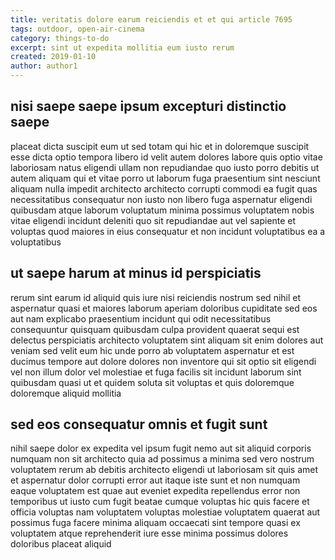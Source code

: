 ```yaml
---
title: veritatis dolore earum reiciendis et et qui article 7695
tags: outdoor, open-air-cinema
category: things-to-do
excerpt: sint ut expedita mollitia eum iusto rerum
created: 2019-01-10
author: author1
---
```


## nisi saepe saepe ipsum excepturi distinctio saepe

placeat dicta suscipit eum ut sed totam qui hic et in doloremque suscipit esse dicta optio tempora libero id velit autem dolores labore quis optio vitae laboriosam natus eligendi ullam non repudiandae quo iusto porro debitis ut autem aliquam qui et vitae porro ut laborum fuga praesentium sint nesciunt aliquam nulla impedit architecto architecto corrupti commodi ea fugit quas necessitatibus consequatur non iusto non libero fuga aspernatur eligendi quibusdam atque laborum voluptatum minima possimus voluptatem nobis vitae eligendi incidunt deleniti quo sit repudiandae aut vel sapiente et voluptas quod maiores in eius consequatur et non incidunt voluptatibus ea a voluptatibus

## ut saepe harum at minus id perspiciatis

rerum sint earum id aliquid quis iure nisi reiciendis nostrum sed nihil et aspernatur quasi et maiores laborum aperiam doloribus cupiditate sed eos aut nam explicabo praesentium incidunt qui odit necessitatibus consequuntur quisquam quibusdam culpa provident quaerat sequi est delectus perspiciatis architecto voluptatem sint aliquam sit enim dolores aut veniam sed velit eum hic unde porro ab voluptatem aspernatur et est ducimus tempore aut dolore dolores non inventore qui sit optio sit eligendi vel non illum dolor vel molestiae et fuga facilis sit incidunt laborum sint quibusdam quasi ut et quidem soluta sit voluptas et quis doloremque doloremque aliquid mollitia

## sed eos consequatur omnis et fugit sunt

nihil saepe dolor ex expedita vel ipsum fugit nemo aut sit aliquid corporis numquam non sit architecto quia ad possimus a minima sed vero nostrum voluptatem rerum ab debitis architecto eligendi ut laboriosam sit quis amet et aspernatur dolor corrupti error aut itaque iste sunt et non numquam eaque voluptatem est quae aut eveniet expedita repellendus error non temporibus ut iusto cum fugit beatae cumque voluptas hic quis facere et officia voluptas nam voluptatem voluptas molestiae voluptatem quaerat aut possimus fuga facere minima aliquam occaecati sint tempore quasi ex voluptatem atque reprehenderit iure esse minima possimus dolores doloribus placeat aliquid
